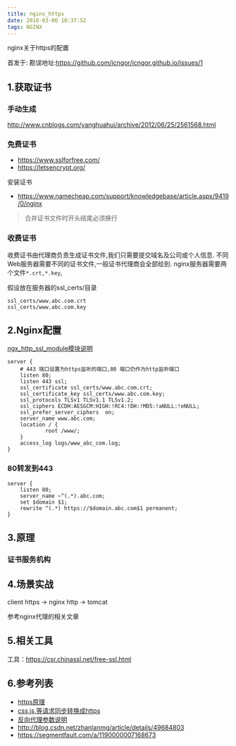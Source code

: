 ```yaml
---
title: nginx_https
date: 2018-03-06 10:37:52
tags: NGINX
---
```


nginx关于https的配置

<!-- more -->

首发于:
勘误地址:https://github.com/icngor/icngor.github.io/issues/1

## 1.获取证书

### 手动生成
http://www.cnblogs.com/yanghuahui/archive/2012/06/25/2561568.html

### 免费证书
* https://www.sslforfree.com/
* https://letsencrypt.org/

安装证书
* https://www.namecheap.com/support/knowledgebase/article.aspx/9419/0/nginx

> 合并证书文件时开头结尾必须换行

### 收费证书
收费证书由代理商负责生成证书文件,我们只需要提交域名及公司或个人信息.
不同Web服务器需要不同的证书文件,一般证书代理商会全部给到.
nginx服务器需要两个文件`*.crt,*.key`,

假设放在服务器的ssl_certs/目录

```
ssl_certs/www.abc.com.crt
ssl_certs/www.abc.com.key
```

## 2.Nginx配置
[ngx_http_ssl_module模块说明](http://nginx.org/en/docs/http/ngx_http_ssl_module.html)
```
server {
    # 443 端口设置为https监听的端口,80 端口仍作为http监听端口
    listen 80;
    listen 443 ssl; 
    ssl_certificate ssl_certs/www.abc.com.crt;
    ssl_certificate_key ssl_certs/www.abc.com.key;
    ssl_protocols TLSv1 TLSv1.1 TLSv1.2;
    ssl_ciphers ECDH:AESGCM:HIGH:!RC4:!DH:!MD5:!aNULL:!eNULL;
    ssl_prefer_server_ciphers  on;
    server_name www.abc.com;
    location / {
            root /www/;
    }
    access_log logs/www_abc_com.log;
}
```
### 80转发到443
```
server {
	listen 80;
	server_name ~^(.*).abc.com;
	set $domain $1;
	rewrite ^(.*) https://$domain.abc.com$1 permanent;
}
```
## 3.原理

### 证书服务机构

## 4.场景实战
client https -> nginx http -> tomcat

参考nginx代理的相关文章

## 5.相关工具
工具：https://csr.chinassl.net/free-ssl.html


## 6.参考列表
- [https原理](https://www.cnblogs.com/zhangshitong/p/6478721.html)
- [css,js,等请求同步转换成https](https://www.cnblogs.com/interdrp/p/4881785.html)
- [反向代理参数说明](https://www.cnblogs.com/zzzhfo/p/6039477.html)
- http://blog.csdn.net/zhanlanmg/article/details/49684803
- https://segmentfault.com/a/1190000007168673
